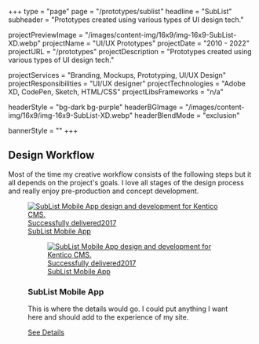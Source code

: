 +++
type = "page"
page = "/prototypes/sublist"
headline = "SubList"
subheader = "Prototypes created using various types of UI design tech."

projectPreviewImage = "/images/content-img/16x9/img-16x9-SubList-XD.webp"
projectName = "UI/UX Prototypes"
projectDate = "2010 - 2022"
projectURL = "/prototypes"
projectDescription = "Prototypes created using various types of UI design tech."

projectServices = "Branding, Mockups, Prototyping, UI/UX Design"
projectResponsibilities = "UI/UX designer"
projectTechnologies = "Adobe XD, CodePen, Sketch, HTML/CSS"
projectLibsFrameworks = "n/a"

headerStyle = "bg-dark bg-purple"
headerBGImage = "/images/content-img/16x9/img-16x9-SubList-XD.webp"
headerBlendMode = "exclusion"

bannerStyle = ""
+++

<section class="pt-pb-4">
  <!-- Section Title -->
  <div class="container align-center">
    <h2 id="design-process">Design Workflow</h2>
    <p class="sub-header mb-2 mw-35em md-pr-pl-2">Most of the time my creative workflow consists of the following steps but it all depends on the project's goals. I love all stages of the design process and really enjoy pre-production and concept development.</p>
    <!-- Concordus -->
    <figure class="media-item">
      <a class="media-wrap img" href="#0">
          <img class="lazyload" data-src="../../images/content-img/16x9/img-16x9-SubList-XD.webp" alt="SubList Mobile App design and development for Kentico CMS.">
          <time class="time-stamp" datetime="2017"><span class="sr-only">Successfully delivered</span>2017</time>
          <figcaption class="media-caption" aria-hidden="true">
            <span class="project-title">SubList Mobile App</span>                  
          </figcaption>
        </a>
      <noscript>
        <figure class="media-item">
          <a class="media-wrap img" href="#0">
              <img src="images/content-img/16x9/img-16x9-Concordus-RWD-MD.jpg" srcset="images/content-img/16x9/img-16x9-Concordus-RWD-LG.jpg 1400w, images/content-img/16x9/img-16x9-Concordus-RWD-MD.jpg 1400w" alt="SubList Mobile App design and development for Kentico CMS.">
              <time class="time-stamp" datetime="2017"><span class="sr-only">Successfully delivered</span>2017</time>
              <figcaption class="media-caption" aria-hidden="true">
                <span class="project-title">SubList Mobile App</span>                  
              </figcaption>
            </a>
        </figure>
      </noscript>
      <div class="media-details pt-2 pb-2 pr-pl-tiny">
        <h3 class="mb-sm">SubList Mobile App</h3>
        <p class="mb-2">This is where the details would go. I could put anything I want here and should add to the experience of my site.</p>
        <a href="#0">See Details</a>
      </div>
    </figure>
  </div>
</section>
